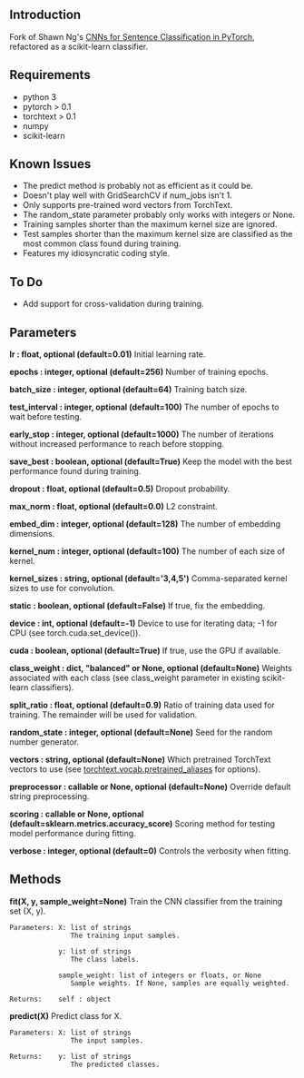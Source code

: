 ## Introduction
Fork of Shawn Ng's [CNNs for Sentence Classification in PyTorch](https://github.com/Shawn1993/cnn-text-classification-pytorch), refactored as a scikit-learn classifier.

## Requirements
* python 3
* pytorch > 0.1
* torchtext > 0.1
* numpy
* scikit-learn

## Known Issues
* The predict method is probably not as efficient as it could be.
* Doesn't play well with GridSearchCV if num_jobs isn't 1.
* Only supports pre-trained word vectors from TorchText.
* The random_state parameter probably only works with integers or None.
* Training samples shorter than the maximum kernel size are ignored.
* Test samples shorter than the maximum kernel size are classified as the most common class found during training.
* Features my idiosyncratic coding style.

## To Do
* Add support for cross-validation during training.

## Parameters
**lr : float, optional (default=0.01)**
  Initial learning rate.

**epochs : integer, optional (default=256)**
  Number of training epochs.

**batch_size : integer, optional (default=64)**
  Training batch size.

**test_interval : integer, optional (default=100)**
  The number of epochs to wait before testing.

**early_stop : integer, optional (default=1000)**
  The number of iterations without increased performance to reach before stopping.

**save_best : boolean, optional (default=True)**
  Keep the model with the best performance found during training.

**dropout : float, optional (default=0.5)**
  Dropout probability.

**max_norm : float, optional (default=0.0)**
  L2 constraint.

**embed_dim : integer, optional (default=128)**
  The number of embedding dimensions.

**kernel_num : integer, optional (default=100)**
  The number of each size of kernel.

**kernel_sizes : string, optional (default='3,4,5')**
  Comma-separated kernel sizes to use for convolution.

**static : boolean, optional (default=False)**
  If true, fix the embedding.

**device : int, optional (default=-1)**
  Device to use for iterating data; -1 for CPU (see torch.cuda.set_device()).

**cuda : boolean, optional (default=True)**
  If true, use the GPU if available.

**class_weight : dict, "balanced" or None, optional (default=None)**
  Weights associated with each class (see class_weight parameter in existing scikit-learn classifiers).

**split_ratio : float, optional (default=0.9)**
  Ratio of training data used for training. The remainder will be used for validation.

**random_state : integer, optional (default=None)**
  Seed for the random number generator.

**vectors : string, optional (default=None)**
  Which pretrained TorchText vectors to use (see [torchtext.vocab.pretrained_aliases](https://torchtext.readthedocs.io/en/latest/vocab.html#pretrained-aliases) for options).

**preprocessor : callable or None, optional (default=None)**
  Override default string preprocessing.

**scoring : callable or None, optional (default=sklearn.metrics.accuracy_score)**
  Scoring method for testing model performance during fitting.

**verbose : integer, optional (default=0)**
  Controls the verbosity when fitting.

## Methods
**fit(X, y, sample_weight=None)**
Train the CNN classifier from the training set (X, y).
```
Parameters: X: list of strings
               The training input samples.

            y: list of strings
               The class labels.

            sample_weight: list of integers or floats, or None
               Sample weights. If None, samples are equally weighted.

Returns:    self : object
```

**predict(X)**
Predict class for X.
```
Parameters: X: list of strings
               The input samples.

Returns:    y: list of strings
               The predicted classes.
```
